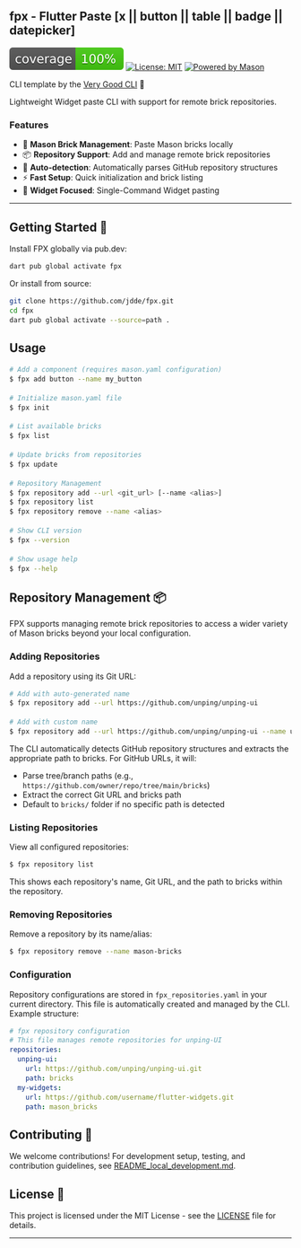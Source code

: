 ## fpx - Flutter Paste [x || button || table || badge || datepicker]

![coverage][coverage_badge]
[![License: MIT][license_badge]][license_link]
[![Powered by Mason](https://img.shields.io/endpoint?url=https%3A%2F%2Ftinyurl.com%2Fmason-badge)](https://github.com/felangel/mason)



CLI template by the [Very Good CLI][very_good_cli_link] 🤖

Lightweight Widget paste CLI with support for remote brick repositories.

### Features

- 🧱 **Mason Brick Management**: Paste Mason bricks locally
- 📦 **Repository Support**: Add and manage remote brick repositories  
- 🔄 **Auto-detection**: Automatically parses GitHub repository structures
- ⚡ **Fast Setup**: Quick initialization and brick listing
- 🎯 **Widget Focused**: Single-Command Widget pasting

---

## Getting Started 🚀

Install FPX globally via pub.dev:

```sh
dart pub global activate fpx
```

Or install from source:

```sh
git clone https://github.com/jdde/fpx.git
cd fpx
dart pub global activate --source=path .
```

## Usage

```sh
# Add a component (requires mason.yaml configuration)
$ fpx add button --name my_button

# Initialize mason.yaml file
$ fpx init

# List available bricks
$ fpx list

# Update bricks from repositories
$ fpx update

# Repository Management
$ fpx repository add --url <git_url> [--name <alias>]
$ fpx repository list
$ fpx repository remove --name <alias>

# Show CLI version
$ fpx --version

# Show usage help
$ fpx --help
```

## Repository Management 📦

FPX supports managing remote brick repositories to access a wider variety of Mason bricks beyond your local configuration.

### Adding Repositories

Add a repository using its Git URL:

```sh
# Add with auto-generated name
$ fpx repository add --url https://github.com/unping/unping-ui

# Add with custom name
$ fpx repository add --url https://github.com/unping/unping-ui --name unping-ui
```

The CLI automatically detects GitHub repository structures and extracts the appropriate path to bricks. For GitHub URLs, it will:
- Parse tree/branch paths (e.g., `https://github.com/owner/repo/tree/main/bricks`)
- Extract the correct Git URL and bricks path
- Default to `bricks/` folder if no specific path is detected

### Listing Repositories

View all configured repositories:

```sh
$ fpx repository list
```

This shows each repository's name, Git URL, and the path to bricks within the repository.

### Removing Repositories

Remove a repository by its name/alias:

```sh
$ fpx repository remove --name mason-bricks
```

### Configuration

Repository configurations are stored in `fpx_repositories.yaml` in your current directory. This file is automatically created and managed by the CLI. Example structure:

```yaml
# fpx repository configuration
# This file manages remote repositories for unping-UI
repositories:
  unping-ui:
    url: https://github.com/unping/unping-ui.git
    path: bricks
  my-widgets:
    url: https://github.com/username/flutter-widgets.git
    path: mason_bricks
```

## Contributing 🤝

We welcome contributions! For development setup, testing, and contribution guidelines, see [README_local_development.md](README_local_development.md).

## License 📄

This project is licensed under the MIT License - see the [LICENSE](LICENSE) file for details.

---

[coverage_badge]: coverage_badge.svg
[license_badge]: https://img.shields.io/badge/license-MIT-blue.svg
[license_link]: https://opensource.org/licenses/MIT
[very_good_analysis_badge]: https://img.shields.io/badge/style-very_good_analysis-B22C89.svg
[very_good_analysis_link]: https://pub.dev/packages/very_good_analysis
[very_good_cli_link]: https://github.com/VeryGoodOpenSource/very_good_cli